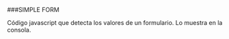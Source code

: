 ###SIMPLE FORM

Código javascript que detecta los valores de un formulario. Lo muestra en la consola.



